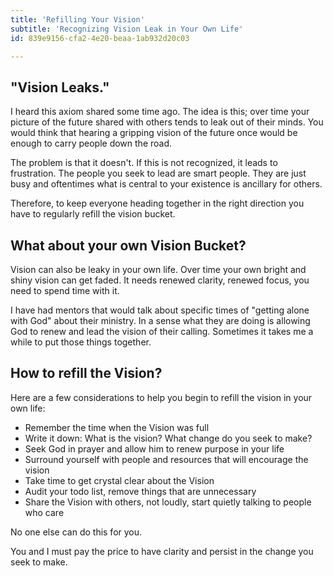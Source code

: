 ```yaml
---
title: 'Refilling Your Vision'
subtitle: 'Recognizing Vision Leak in Your Own Life'
id: 839e9156-cfa2-4e20-beaa-1ab932d20c03

---
```

##  "Vision Leaks."

I heard this axiom shared some time ago. The idea is this; over time your picture of the future shared with others tends to leak out of their minds. You would think that hearing a gripping vision of the future once would be enough to carry people down the road.

The problem is that it doesn't. If this is not recognized, it leads to frustration. The people you seek to lead are smart people. They are just busy and oftentimes what is central to your existence is ancillary for others.

Therefore, to keep everyone heading together in the right direction you have to regularly refill the vision bucket.

## What about your own Vision Bucket?

Vision can also be leaky in your own life. Over time your own bright and shiny vision can get faded. It needs renewed clarity, renewed focus, you need to spend time with it.

I have had mentors that would talk about specific times of "getting alone with God" about their ministry. In a sense what they are doing is allowing God to renew and lead the vision of their calling. Sometimes it takes me a while to put those things together.

## How to refill the Vision?

Here are a few considerations to help you begin to refill the vision in your own life:

- Remember the time when the Vision was full
- Write it down: What is the vision? What change do you seek to make?
- Seek God in prayer and allow him to renew purpose in your life
- Surround yourself with people and resources that will encourage the vision
- Take time to get crystal clear about the Vision
- Audit your todo list, remove things that are unnecessary
- Share the Vision with others, not loudly, start quietly talking to people who care

No one else can do this for you.

You and I must pay the price to have clarity and persist in the change you seek to make.
